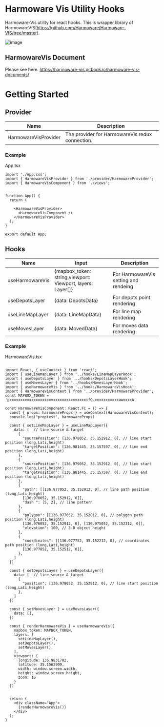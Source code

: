 # Harmoware Vis Utility Hooks
Harmoware-Vis utility for react hooks.
This is wrapper library of HarmowareVIS(https://github.com/Harmoware/Harmoware-VIS/tree/master).

![image](https://user-images.githubusercontent.com/43264434/124740837-1ce6c780-df56-11eb-8e11-ec79c96ac10f.png)

## HarmowareVis Document
Please see here.
https://harmoware-vis.gitbook.io/harmoware-vis-documents/

# Getting Started

## Provider

| Name  |  Description                                          |
| ---------- |  ---------------------------------------------------- |
| HarmowareVisProvider |  The provider for HarmowareVis redux connection. |

### Example
App.tsx
```
import './App.css';
import { HarmowareVisProvider } from './provider/HarmowareProvider';
import { HarmowareVisComponent } from './views';


function App() {
  return (

    <HarmowareVisProvider>
      <HarmowareVisComponent />
    </HarmowareVisProvider>
  );
}

export default App;
```

## Hooks

| Name  | Input    | Description                                          |
| ---------- | ------- | ---------------------------------------------------- |
| useHarmowareVis | {mapbox_token: string,viewport: Viewport, layers: Layer[]} | For HarmowareVis setting and rendeing |
| useDepotsLayer  | {data: DepotsData} | For depots point rendering  |
| useLineMapLayer  | {data: LineMapData} |  For line map rendering  |
| useMovesLayer  | {data: MovedData} | For moves data rendering  |


### Example

HarmowareVis.tsx
```

import React, { useContext } from 'react';
import { useLineMapLayer } from '../hooks/LineMapLayerHook';
import { useDepotsLayer } from '../hooks/DepotsLayerHook';
import { useMovesLayer } from '../hooks/MovesLayerHook';
import { useHarmowareVis } from '../hooks/HarmowareVisHook';
import { HarmowareVisContext } from '../provider/HarmowareProvider';
const MAPBOX_TOKEN = 'pxxxxxxxxxxxxxxxxxxxxxxxxxxxxxxxxxxxifQ.xxxxxxxxxxxawxxxxA'

const HarmowareVisComponent: React.FC = () => {
  const { props: harmowareProps } = useContext(HarmowareVisContext);
  console.log("proptest", harmowareProps)

  const { setLineMapLayer } = useLineMapLayer({
    data: [  // line source & target
      {
        "sourcePosition": [136.978052, 35.152912, 0], // line start position (long,Lati,height)
        "targetPosition": [136.981445, 35.157597, 0], // line end position (long,Lati,height)
      },
      {
        "sourcePosition": [136.979052, 35.152912, 0], // line start position (long,Lati,height)
        "targetPosition": [136.981445, 35.157597, 0], // line end position (long,Lati,height)
      },
      {
        "path": [[136.977052, 35.152912, 0], // line path position (long,Lati,height)
        [136.978052, 35.152912, 0]],
        "dash ": [5, 2], // line pattern
      },
      {
        "polygon": [[136.977052, 35.152812, 0], // polygon path position (long,Lati,height)
        [136.976052, 35.152912, 0], [136.975052, 35.152312, 0]],
        "elevation": 100, // 3-D object height
      },
      {
        "coordinates": [[136.977752, 35.152212, 0], // coordinates path position (long,Lati,height)
        [136.977852, 35.152512, 0]],
      },
    ]
  })

  const { setDepotsLayer } = useDepotsLayer({
    data: [  // line source & target
      {
        "position": [136.978052, 35.152912, 0], // line start position (long,Lati,height)
      },
    ]
  })

  const { setMovesLayer } = useMovesLayer({
    data: [],
  })

  const { renderHarmowareVis } = useHarmowareVis({
    mapbox_token: MAPBOX_TOKEN,
    layers: [
      setLineMapLayer(),
      setDepotsLayer(),
      setMovesLayer(),
    ],
    viewport: {
      longitude: 136.9831702,
      latitude: 35.1562909,
      width: window.screen.width,
      height: window.screen.height,
      zoom: 16
    }
  })


  return (
    <div className="App">
      {renderHarmowareVis()}
    </div>
  );
}
```
